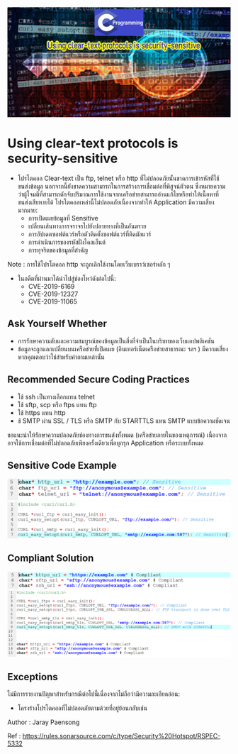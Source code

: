<img src="40.PNG" >

# Using clear-text protocols is security-sensitive

* โปรโตคอล Clear-text เป็น ftp, telnet หรือ http ที่ไม่ปลอดภัยนั้นขาดการเข้ารหัสที่ใช้ขนส่งข้อมูล นอกจากนี้ยังขาดความสามารถในการสร้างการเชื่อมต่อที่พิสูจน์ตัวตน ซึ่งหมายความว่าผู้โจมตีที่สามารถดักจับปริมาณการใช้งานจากเครือข่ายสามารถอ่านแก้ไขหรือทำให้เนื้อหาที่ขนส่งเสียหายได้ โปรโตคอลเหล่านี้ไม่ปลอดภัยเนื่องจากทำให้ Application มีความเสี่ยงมากมาย:
  * การเปิดเผยข้อมูลที่ Sensitive
  * เปลี่ยนเส้นทางการจราจรไปยังปลายทางที่เป็นอันตราย
  * การอัปเดตซอฟต์แวร์หรือตัวติดตั้งซอฟต์แวร์ที่ติดมัลแวร์
  * การดำเนินการของรหัสฝั่งไคลเอ็นต์
  * การทุจริตของข้อมูลที่สำคัญ
  
Note : การใช้โปรโตคอล http จะถูกเลิกใช้งานโดยเว็บเบราว์เซอร์หลัก ๆ

* ในอดีตที่ผ่านมาได้นำไปสู่ช่องโหว่ดังต่อไปนี้:
  * CVE-2019-6169
  * CVE-2019-12327
  * CVE-2019-11065
  
## Ask Yourself Whether
 
  * การรักษาความลับและความสมบูรณ์ของข้อมูลเป็นสิ่งที่จำเป็นในบริบทของเว็บแอปพลิเคชัน
  * ข้อมูลจะถูกแลกเปลี่ยนบนเครือข่ายที่เปิดเผย (อินเทอร์เน็ตเครือข่ายสาธารณะ ฯลฯ )
  มีความเสี่ยงหากคุณตอบว่าใช่สำหรับคำถามเหล่านั้น
  
## Recommended Secure Coding Practices
  
  * ใช้ ssh เป็นทางเลือกแทน telnet  
  * ใช้ sftp, scp หรือ ftps แทน ftp
  * ใช้ https แทน http
  * ช้ SMTP ผ่าน SSL / TLS หรือ SMTP กับ STARTTLS แทน SMTP แบบข้อความชัดเจน
  
ขอแนะนำให้รักษาความปลอดภัยช่องทางการขนส่งทั้งหมด (เครือข่ายภายในของเหตุการณ์) เนื่องจากอาจใช้การเชื่อมต่อที่ไม่ปลอดภัยเพียงครั้งเดียวเพื่อบุกรุก Application หรือระบบทั้งหมด

## Sensitive Code Example

<img src="41.PNG" >

<img src="42.PNG" >

## Compliant Solution

<img src="43.PNG" >

<img src="44.PNG" >

## Exceptions

ไม่มีการรายงานปัญหาสำหรับกรณีต่อไปนี้เนื่องจากไม่ถือว่ามีความละเอียดอ่อน:

* โครงร่างโปรโตคอลที่ไม่ปลอดภัยตามด้วยที่อยู่ย้อนกลับเช่น

Author : Jaray Paensong

Ref : https://rules.sonarsource.com/c/type/Security%20Hotspot/RSPEC-5332
